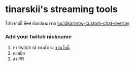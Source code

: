 # tinarskii's streaming tools

โปรเจกต์นี้ ~~ก็อป~~ ดัดแปลงมาจาก [lucidkarn/tw-custom-chat-overlay](https://github.com/lucidkarn/tw-custom-chat-overlay)

### Add your twitch nickname

1. หา twitch id ของตัวเอง [จากเว็บนี้](https://www.streamweasels.com/tools/convert-twitch-username-to-user-id/)
2. คอมมิท
3. ส่ง PR
